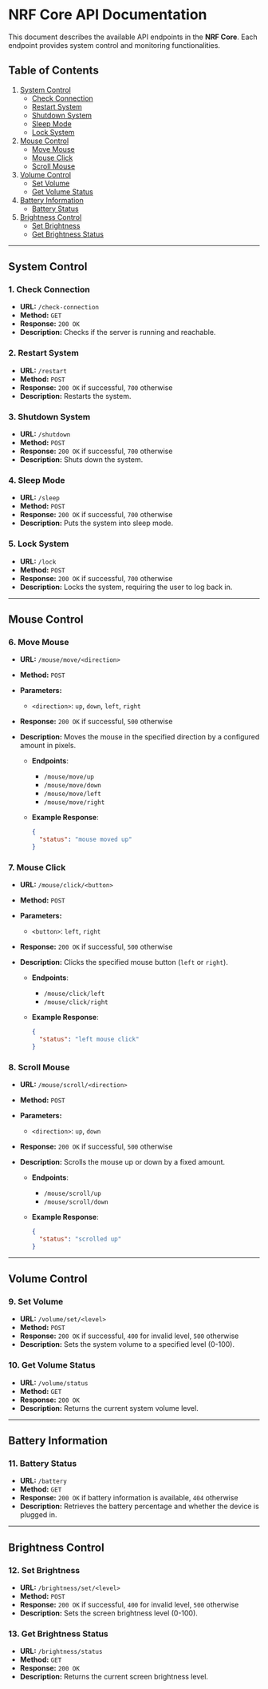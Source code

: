 # NRF Core API Documentation

This document describes the available API endpoints in the **NRF Core**. Each endpoint provides system control and monitoring functionalities.

## Table of Contents



1. [System Control](#system-control)
    - [Check Connection](#1-check-connection)
    - [Restart System](#2-restart-system)
    - [Shutdown System](#3-shutdown-system)
    - [Sleep Mode](#4-sleep-mode)
    - [Lock System](#5-lock-system)
2. [Mouse Control](#mouse-control)
    - [Move Mouse](#6-move-mouse)
    - [Mouse Click](#7-mouse-click)
    - [Scroll Mouse](#8-scroll-mouse)
3. [Volume Control](#volume-control)
    - [Set Volume](#9-set-volume)
    - [Get Volume Status](#10-get-volume-status)
4. [Battery Information](#battery-information)
    - [Battery Status](#11-battery-status)
5. [Brightness Control](#brightness-control)
    - [Set Brightness](#12-set-brightness)
    - [Get Brightness Status](#13-get-brightness-status)

---

## System Control

### 1. Check Connection
- **URL:** `/check-connection`
- **Method:** `GET`
- **Response:** `200 OK`
- **Description:** Checks if the server is running and reachable.

### 2. Restart System
- **URL:** `/restart`
- **Method:** `POST`
- **Response:** `200 OK` if successful, `700` otherwise
- **Description:** Restarts the system.

### 3. Shutdown System
- **URL:** `/shutdown`
- **Method:** `POST`
- **Response:** `200 OK` if successful, `700` otherwise
- **Description:** Shuts down the system.

### 4. Sleep Mode
- **URL:** `/sleep`
- **Method:** `POST`
- **Response:** `200 OK` if successful, `700` otherwise
- **Description:** Puts the system into sleep mode.

### 5. Lock System
- **URL:** `/lock`
- **Method:** `POST`
- **Response:** `200 OK` if successful, `700` otherwise
- **Description:** Locks the system, requiring the user to log back in.

---

## Mouse Control

### 6. Move Mouse
- **URL:** `/mouse/move/<direction>`
- **Method:** `POST`
- **Parameters:**
  - `<direction>`: `up`, `down`, `left`, `right`
- **Response:** `200 OK` if successful, `500` otherwise
- **Description:** Moves the mouse in the specified direction by a configured amount in pixels.
  
  - **Endpoints**:
    - `/mouse/move/up`
    - `/mouse/move/down`
    - `/mouse/move/left`
    - `/mouse/move/right`
  
  - **Example Response**:
    ```json
    {
      "status": "mouse moved up"
    }
    ```

### 7. Mouse Click
- **URL:** `/mouse/click/<button>`
- **Method:** `POST`
- **Parameters:**
  - `<button>`: `left`, `right`
- **Response:** `200 OK` if successful, `500` otherwise
- **Description:** Clicks the specified mouse button (`left` or `right`).
  
  - **Endpoints**:
    - `/mouse/click/left`
    - `/mouse/click/right`
  
  - **Example Response**:
    ```json
    {
      "status": "left mouse click"
    }
    ```

### 8. Scroll Mouse
- **URL:** `/mouse/scroll/<direction>`
- **Method:** `POST`
- **Parameters:**
  - `<direction>`: `up`, `down`
- **Response:** `200 OK` if successful, `500` otherwise
- **Description:** Scrolls the mouse up or down by a fixed amount.
  
  - **Endpoints**:
    - `/mouse/scroll/up`
    - `/mouse/scroll/down`
  
  - **Example Response**:
    ```json
    {
      "status": "scrolled up"
    }
    ```

---

## Volume Control

### 9. Set Volume
- **URL:** `/volume/set/<level>`
- **Method:** `POST`
- **Response:** `200 OK` if successful, `400` for invalid level, `500` otherwise
- **Description:** Sets the system volume to a specified level (0-100).

### 10. Get Volume Status
- **URL:** `/volume/status`
- **Method:** `GET`
- **Response:** `200 OK`
- **Description:** Returns the current system volume level.

---

## Battery Information

### 11. Battery Status
- **URL:** `/battery`
- **Method:** `GET`
- **Response:** `200 OK` if battery information is available, `404` otherwise
- **Description:** Retrieves the battery percentage and whether the device is plugged in.

---

## Brightness Control

### 12. Set Brightness
- **URL:** `/brightness/set/<level>`
- **Method:** `POST`
- **Response:** `200 OK` if successful, `400` for invalid level, `500` otherwise
- **Description:** Sets the screen brightness level (0-100).

### 13. Get Brightness Status
- **URL:** `/brightness/status`
- **Method:** `GET`
- **Response:** `200 OK`
- **Description:** Returns the current screen brightness level.
